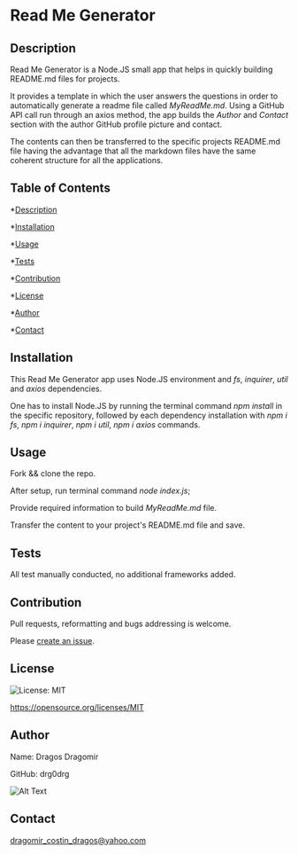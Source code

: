 # Read Me Generator
    

## Description 
    
Read Me Generator is a Node.JS small app that helps in quickly building README.md files for projects. 

It provides a template in which the user answers the questions in order to automatically generate a readme file called _MyReadMe.md_. Using a GitHub API call run through an axios method, the app builds the _Author_ and _Contact_ section with the author GitHub profile picture and contact. 

The contents can then be transferred to the specific projects README.md file having the advantage that all the markdown files have the same coherent structure for all the applications.  
    

## Table of Contents
    
*[Description](#description)
    
*[Installation](#installation)
    
*[Usage](#usage)
    
*[Tests](#tests)
    
*[Contribution](#contribution)
    
*[License](#badgeURL)
    
*[Author](#name)
    
*[Contact](#contact)
    

## Installation
    
This Read Me Generator app uses Node.JS environment and _fs_, _inquirer_, _util_ and _axios_ dependencies.

One has to install Node.JS by running the terminal command _npm install_ in the specific repository, followed by each dependency installation with _npm i fs_, _npm i inquirer_, _npm i util_, _npm i axios_ commands.
    

## Usage
    
Fork && clone the repo. 

After setup, run terminal command _node index.js_;

Provide required information to build _MyReadMe.md_ file. 

Transfer the content to your project's README.md file and save. 
    

## Tests
    
All test manually conducted, no additional frameworks added.
    

## Contribution

Pull requests, reformatting and bugs addressing is welcome. 

Please [create an issue](https://github.com/drg0drg/ReadMeGenerator/issues).
    

## License
![License: MIT](https://img.shields.io/badge/License-MIT-yellow.svg)
    

https://opensource.org/licenses/MIT
    

## Author
    

 Name: Dragos Dragomir
    

 GitHub: drg0drg
    

 ![Alt Text](https://avatars1.githubusercontent.com/u/60710786?v=4)
    

## Contact
dragomir_costin_dragos@yahoo.com